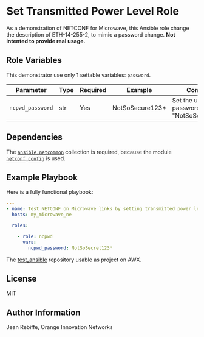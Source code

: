 Set Transmitted Power Level Role
================================

As a demonstration of NETCONF for Microwave, this Ansible role
change the description of ETH-14-255-2, to mimic a password change.
**Not intented to provide real usage.**

Role Variables
--------------

This demonstrator use only 1 settable variables: `password`.

| Parameter          | Type   | Required | Example         | Comments                                                         |
|--------------------|--------|----------|-----------------|------------------------------------------------------------------|
| `ncpwd_password`   | str    | Yes      | NotSoSecure123* | Set the user password. Example: "NotSoSecure123*".               |

Dependencies
------------

The [`ansible.netcommon`](https://galaxy.ansible.com/ui/repo/published/ansible/netcommon/)
collection is required, because the module
[`netconf_config`](https://docs.ansible.com/ansible/latest/collections/ansible/netcommon/netconf_config_module.html)
is used.

Example Playbook
----------------

Here is a fully functional playbook:
```yaml
---
- name: Test NETCONF on Microwave links by setting transmitted power level
  hosts: my_microwave_ne

  roles:

    - role: ncpwd
      vars:
        ncpwd_password: NotSoSecret123*
```

The [test_ansible](https://github.com/jrebiffe/test_ansible) repository
usable as project on AWX.

License
-------

MIT

Author Information
------------------

Jean Rebiffe, Orange Innovation Networks
